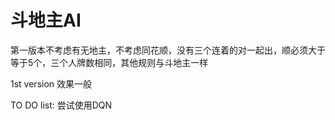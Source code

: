 # 斗地主AI
第一版本不考虑有无地主，不考虑同花顺，没有三个连着的对一起出，顺必须大于等于5个，三个人牌数相同，其他规则与斗地主一样

1st version 效果一般

TO DO list: 尝试使用DQN
